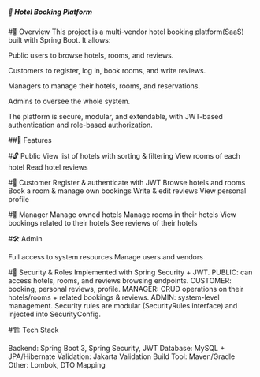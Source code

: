 ##### 🏨 Hotel Booking Platform 

#📌 Overview
This project is a multi-vendor hotel booking platform(SaaS) built with Spring Boot.
It allows:

Public users to browse hotels, rooms, and reviews.

Customers to register, log in, book rooms, and write reviews.

Managers to manage their hotels, rooms, and reservations.

Admins to oversee the whole system.

The platform is secure, modular, and extendable, with JWT-based authentication and role-based authorization.

##🚀 Features

#🔓 Public
View list of hotels with sorting & filtering
View rooms of each hotel
Read hotel reviews


#👤 Customer
Register & authenticate with JWT
Browse hotels and rooms
Book a room & manage own bookings
Write & edit reviews
View personal profile

#🏢 Manager
Manage owned hotels
Manage rooms in their hotels
View bookings related to their hotels
See reviews of their hotels

#🛠 Admin

Full access to system resources
Manage users and vendors

#🔐 Security & Roles
Implemented with Spring Security + JWT.
PUBLIC: can access hotels, rooms, and reviews browsing endpoints.
CUSTOMER: booking, personal reviews, profile.
MANAGER: CRUD operations on their hotels/rooms + related bookings & reviews.
ADMIN: system-level management.
Security rules are modular (SecurityRules interface) and injected into SecurityConfig.

#🏗 Tech Stack

Backend: Spring Boot 3, Spring Security, JWT
Database: MySQL  + JPA/Hibernate
Validation: Jakarta Validation
Build Tool: Maven/Gradle
Other: Lombok, DTO Mapping
